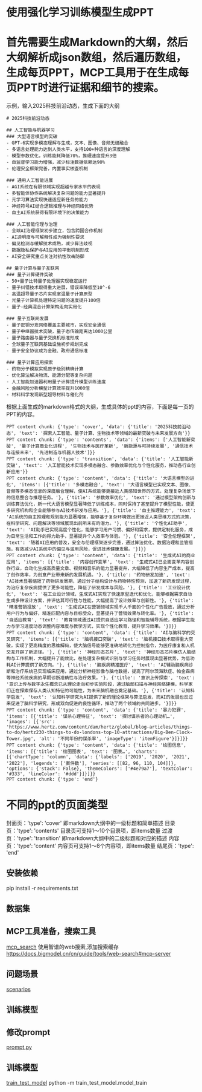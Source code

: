 # 使用强化学习训练模型生成PPT

# 首先需要生成Markdown的大纲，然后大纲解析成json数组，然后遍历数组，生成每页PPT，MCP工具用于在生成每页PPT时进行证据和细节的搜索。

示例，输入2025科技前沿动态，生成下面的大纲
```
# 2025科技前沿动态

## 人工智能与机器学习
### 大型语言模型的突破
- GPT-6实现多模态理解与生成，文本、图像、音频无缝融合
- 多语言处理能力达到人类水平，支持100+种语言的深度理解
- 模型参数优化，训练能耗降低70%，推理速度提升3倍
- 自监督学习能力增强，减少标注数据依赖达90%
- 伦理安全框架完善，内置事实核查机制

### 通用人工智能进展
- AGI系统在有限领域实现超越专家水平的表现
- 多智能体协作系统解决复杂问题的能力显著提升
- 元学习算法实现快速适应新任务的能力
- 神经符号AI结合逻辑推理与神经网络优势
- 自主AI系统获得有限环境下的决策能力

### 人工智能伦理与治理
- 全球AI治理框架初步建立，包含跨国合作机制
- AI透明度与可解释性成为强制性要求
- 偏见检测与缓解技术成熟，减少算法歧视
- 数据隐私保护与AI应用的平衡机制形成
- AI安全研究重点关注对抗性攻击防御

## 量子计算与量子互联网
### 量子计算硬件突破
- 50+量子比特量子处理器实现稳定运行
- 量子纠错技术取得重大进展，错误率降低至10^-6
- 高温超导量子芯片实现室温量子计算原型
- 光量子计算机处理特定问题的速度提升100倍
- 量子-经典混合计算架构走向实用化

### 量子互联网发展
- 量子密钥分发网络覆盖主要城市，实现安全通信
- 量子中继器技术突破，量子态传输距离达1000公里
- 量子路由器与量子交换机标准形成
- 全球量子互联网基础设施初步规划完成
- 量子安全协议成为金融、政府通信标准

### 量子计算应用探索
- 药物分子模拟实现原子级别精确计算
- 优化算法解决物流、能源分配等复杂问题
- 人工智能加速器利用量子计算提升模型训练速度
- 金融风险分析模型计算效率提升1000倍
- 材料科学发现新型超导材料与催化剂
```

根据上面生成的markdown格式的大纲，生成具体的ppt的内容，下面是每一页的PPT的内容。
```
PPT content chunk: {'type': 'cover', 'data': {'title': '2025科技前沿动态', 'text': '探索人工智能、量子计算、生物技术等领域的最新突破与未来发展方向'}}
PPT content chunk: {'type': 'contents', 'data': {'items': ['人工智能新突破', '量子计算商业化进程', '生物技术与医疗革新', '新能源与可持续发展', '通信技术与连接未来', '先进制造与机器人技术']}}
PPT content chunk: {'type': 'transition', 'data': {'title': '人工智能新突破', 'text': '人工智能技术实现多模态融合、参数效率优化与个性化服务，推动各行业创新应用'}}
PPT content chunk: {'type': 'content', 'data': {'title': '大语言模型的进化', 'items': [{'title': '多模态融合', 'text': '大语言模型已实现文本、图像、音频等多模态信息的深度融合理解，使AI系统能够更接近人类感知世界的方式，处理复杂场景下的信息整合与推理任务。'}, {'title': '参数效率优化', 'text': '通过模型架构创新与训练算法优化，新一代大语言模型显著降低了训练成本，同时保持了甚至提升了模型性能，使更多研究机构和企业能够参与AI技术研发与应用。'}, {'title': '自主推理能力', 'text': 'AI系统的自主推理和规划能力显著增强，能够基于复杂环境做出更接近人类思维方式的决策，在科学研究、问题解决等领域展现出前所未有的潜力。'}, {'title': '个性化AI助手', 'text': 'AI助手已实现高度个性化，能够学习用户习惯、偏好和需求，提供定制化服务，成为日常生活和工作的得力助手，显著提升个人效率与体验。'}, {'title': '安全伦理框架', 'text': '随着AI应用的普及，安全与伦理框架逐步完善，通过算法优化、数据治理和监管措施，有效减少AI系统中的偏见与滥用风险，促进技术健康发展。'}]}}
PPT content chunk: {'type': 'content', 'data': {'title': '生成式AI的商业应用', 'items': [{'title': '内容创作变革', 'text': '生成式AI已全面变革内容创作行业，自动化生成高质量文章、视频和音乐的能力显著提升，大幅降低了内容生产成本，提高了创作效率，为创意产业带来新的发展机遇。'}, {'title': '药物研发加速', 'text': 'AI技术显著缩短了药物研发周期，通过分子结构设计与药物特性预测，加速了新药发现过程，为治疗复杂疾病提供了更多可能性，降低了研发成本与风险。'}, {'title': '工业设计优化', 'text': '在工业设计领域，生成式AI实现了快速原型迭代和优化，能够根据需求自动生成多种设计方案，并评估其可行性与性能，大幅提高了设计效率与创新性。'}, {'title': '精准营销投放', 'text': '生成式AI在营销领域实现千人千面的个性化广告投放，通过分析用户行为与偏好，精准匹配内容与目标受众，显著提升了营销效果与转化率。'}, {'title': '自适应教育', 'text': '教育领域通过AI提供自适应学习路径和智能辅导系统，根据学生能力与学习进度动态调整内容难度与教学方式，实现个性化教育，提升学习效果。'}]}}
PPT content chunk: {'type': 'content', 'data': {'title': 'AI与脑科学的交叉研究', 'items': [{'title': '脑机接口突破', 'text': '脑机接口技术取得重大突破，实现了更高精度的思维解码，使大脑信号能够更准确地转化为控制指令，为医疗康复和人机交互开辟了新途径。'}, {'title': '神经形态芯片', 'text': '神经形态芯片模仿人脑结构与工作机制，大幅提升了能效比，在处理复杂模式识别与学习任务时展现出显著优势，为低功耗AI计算提供了新方向。'}, {'title': '脑疾病精准医疗', 'text': 'AI辅助脑疾病诊断和治疗系统已实现临床应用，通过分析神经影像与脑电数据，提高了阿尔茨海默症、帕金森病等神经系统疾病的早期诊断准确性与治疗效果。'}, {'title': '意识上传探索', 'text': '意识上传与数字永生概念已从理论走向初步实验阶段，通过脑部扫描与神经网络建模，科学家们正在探索保存人类认知特征的可能性，为未来脑机融合奠定基础。'}, {'title': '认知科学启发', 'text': '认知科学研究为AI提供了新的理论框架与算法启发，而AI的发展也反过来促进了脑科学研究，形成双向促进的良性循环，推动了两个领域的共同进步。'}]}}
PPT content chunk: {'type': 'content', 'data': {'title': '暴力犯罪', 'items': [{'title': '谋杀心理特征', 'text': '探讨谋杀者的心理动机…', 'images': [{'src': 'https://www.hertz.com/content/dam/hertz/global/blog-articles/things-to-do/hertz230-things-to-do-londons-top-10-attractions/Big-Ben-Clock-Tower.jpg', 'alt': '不同年份的谋杀率', 'imageType': 'itemFigure'}]}]}}
PPT content chunk: {'type': 'content', 'data': {'title': '绘图信息', 'items': [{'title': '绘图图表', 'text': '图表…', 'charts': [{'chartType': 'column', 'data': {'labels': ['2019', '2020', '2021', '2022'], 'legends': ['案件数'], 'series': [[82, 96, 110, 104]]}, 'options': {'stack': False}, 'themeColors': ['#4e79a7'], 'textColor': '#333', 'lineColor': '#ddd'}]}]}}
PPT content chunk: {'type': 'end'}
```

# 不同的ppt的页面类型
封面页：'type': 'cover'  即markdown大纲中的一级标题和简单描述
目录页：'type': 'contents' 目录页可支持1～10个目录项，即items数量
过渡页：'type': 'transition' 即markdown大纲中的二级标题和对应的描述
内容页：'type': 'content' 内容页可支持1～8个内容项，即items数量
结尾页：'type': 'end'

## 安装依赖
pip install -r requirements.txt

## 数据集
## MCP工具准备，搜索工具
[mcp_search](mcp_search)
使用智谱的web搜索,添加搜索缓存
https://docs.bigmodel.cn/cn/guide/tools/web-search#mcp-server

## 问题场景
[scenarios](train_test_model%2Fmcp_search%2Fscenarios)

## 训练模型

## 修改prompt
[prompt.py](train_test_model%2Fprompt.py)

## 训练模型
[train_test_model](train_test_model)
python -m train_test_model.model_train

